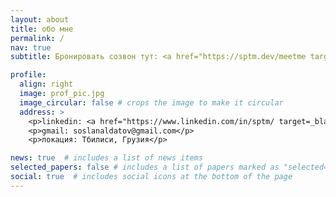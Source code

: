 ```yaml
---
layout: about
title: обо мне
permalink: /
nav: true
subtitle: Бронировать созвон тут: <a href="https://sptm.dev/meetme target = _blank >https://sptm.dev/meetme</a>. Email: me@sptm.dev.

profile:
  align: right
  image: prof_pic.jpg
  image_circular: false # crops the image to make it circular
  address: >
    <p>linkedin: <a href="https://www.linkedin.com/in/sptm/ target=_blank </p>
    <p>gmail: soslanaldatov@gmail.com</p>
    <p>локация: Тбилиси, Грузия</p>

news: true  # includes a list of news items
selected_papers: false # includes a list of papers marked as "selected={true}"
social: true  # includes social icons at the bottom of the page
---
```

